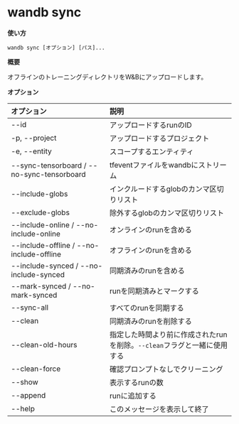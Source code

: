 # wandb sync

**使い方**

`wandb sync [オプション] [パス]...`

**概要**

オフラインのトレーニングディレクトリをW&Bにアップロードします。

**オプション**

| **オプション** | **説明** |
| :--- | :--- |
| --id | アップロードするrunのID |
| -p, --project | アップロードするプロジェクト |
| -e, --entity | スコープするエンティティ |
| --sync-tensorboard / --no-sync-tensorboard | tfeventファイルをwandbにストリーム |
| --include-globs | インクルードするglobのカンマ区切りリスト |
| --exclude-globs | 除外するglobのカンマ区切りリスト |
| --include-online / --no-include-online | オンラインのrunを含める |
| --include-offline / --no-include-offline | オフラインのrunを含める |
| --include-synced / --no-include-synced | 同期済みのrunを含める |
| --mark-synced / --no-mark-synced | runを同期済みとマークする |
| --sync-all | すべてのrunを同期する |
| --clean | 同期済みのrunを削除する |
| --clean-old-hours | 指定した時間より前に作成されたrunを削除。`--clean`フラグと一緒に使用する |
| --clean-force | 確認プロンプトなしでクリーニング |
| --show | 表示するrunの数 |
| --append | runに追加する |
| --help | このメッセージを表示して終了 |